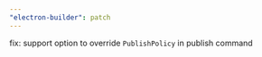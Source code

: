 ```yaml
---
"electron-builder": patch
---
```


fix: support option to override `PublishPolicy` in publish command
